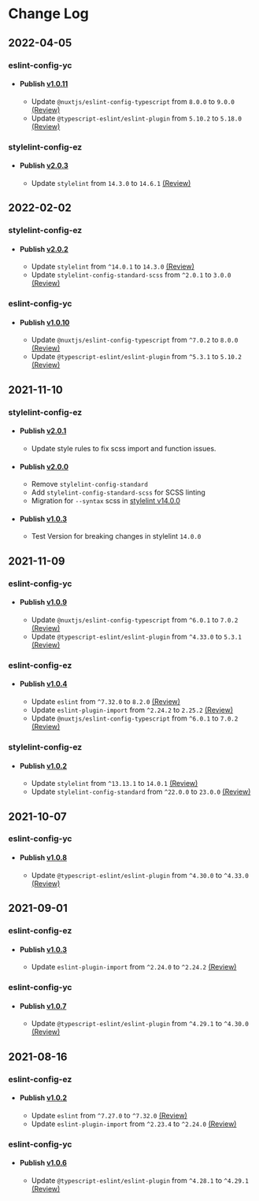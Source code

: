 # Change Log

## 2022-04-05

### eslint-config-yc

- #### Publish [v1.0.11](https://github.com/ezyaez/ez-linting/commit/55403d1ac104f1b52d1d4876bd457f61bc83e8f6)
  - Update `@nuxtjs/eslint-config-typescript` from `8.0.0` to `9.0.0` [(Review)](https://github.com/nuxt/eslint-config/blob/master/packages/eslint-config-typescript/CHANGELOG.md#900-2022-03-13)
  - Update `@typescript-eslint/eslint-plugin` from `5.10.2` to `5.18.0` [(Review)](https://github.com/typescript-eslint/typescript-eslint/blob/main/CHANGELOG.md#5180-2022-04-04)

### stylelint-config-ez

- #### Publish [v2.0.3](https://github.com/ezyaez/ez-linting/commit/2ac5b44d0003b0d1c8a57ae097a20c85a99da284)
  - Update `stylelint` from `14.3.0` to `14.6.1` [(Review)](https://github.com/stylelint/stylelint/blob/main/CHANGELOG.md#1461)

## 2022-02-02

### stylelint-config-ez

- #### Publish [v2.0.2](https://github.com/ezyaez/ez-linting/commit/4bb4a208514e5946f95e3ff39f6ae39ab4deeb17)
  - Update `stylelint` from `^14.0.1` to `14.3.0` [(Review)](https://github.com/stylelint/stylelint/blob/main/CHANGELOG.md)
  - Update `stylelint-config-standard-scss` from `^2.0.1` to `3.0.0` [(Review)](https://github.com/stylelint-scss/stylelint-config-standard-scss/blob/main/CHANGELOG.md)

### eslint-config-yc

- #### Publish [v1.0.10](https://github.com/ezyaez/ez-linting/commit/16d40a762cfdd4f78dc00886dfc9352b5617e803)
  - Update `@nuxtjs/eslint-config-typescript` from `^7.0.2` to `8.0.0` [(Review)](https://github.com/nuxt/eslint-config/blob/master/packages/eslint-config-typescript/CHANGELOG.md)
  - Update `@typescript-eslint/eslint-plugin` from `^5.3.1` to `5.10.2` [(Review)](https://github.com/typescript-eslint/typescript-eslint/blob/master/CHANGELOG.md)

## 2021-11-10

### stylelint-config-ez

- #### Publish [v2.0.1](https://github.com/ezyaez/ez-linting/commit/2ec1ccbcc08b5e8ef52c6b8442f4d8c7f428a6a0)

  - Update style rules to fix scss import and function issues.

- #### Publish [v2.0.0](https://github.com/ezyaez/ez-linting/commit/d0e0f325d671c22be9ff6e3ddc3e4b5ad09015d7)

  - Remove `stylelint-config-standard`
  - Add `stylelint-config-standard-scss` for SCSS linting
  - Migration for `--syntax` scss in [stylelint v14.0.0](https://github.com/stylelint/stylelint/blob/main/docs/migration-guide/to-14.md)

- #### Publish [v1.0.3](https://github.com/ezyaez/ez-linting/commit/7b75cf9d16bea8b98e4669f1d44f4cc5b9c984b8)
  - Test Version for breaking changes in stylelint `14.0.0`

## 2021-11-09

### eslint-config-yc

- #### Publish [v1.0.9](https://github.com/ezyaez/ez-linting/commit/9f4e8f2d5bcc1d771c40f5a49374f806ec6bd545)
  - Update `@nuxtjs/eslint-config-typescript` from `^6.0.1` to `7.0.2` [(Review)](https://github.com/nuxt/eslint-config/blob/master/packages/eslint-config-typescript/CHANGELOG.md)
  - Update `@typescript-eslint/eslint-plugin` from `^4.33.0` to `5.3.1` [(Review)](https://github.com/typescript-eslint/typescript-eslint/blob/master/CHANGELOG.md)

### eslint-config-ez

- #### Publish [v1.0.4](https://github.com/ezyaez/ez-linting/commit/c9106326c1c05d9d80e6d327c3ab6b710e693854)
  - Update `eslint` from `^7.32.0` to `8.2.0` [(Review)](https://github.com/eslint/eslint/blob/main/CHANGELOG.md)
  - Update `eslint-plugin-import` from `^2.24.2` to `2.25.2` [(Review)](https://github.com/import-js/eslint-plugin-import/blob/main/CHANGELOG.md)
  - Update `@nuxtjs/eslint-config-typescript` from `^6.0.1` to `7.0.2` [(Review)](https://github.com/nuxt/eslint-config/blob/master/packages/eslint-config-typescript/CHANGELOG.md)

### stylelint-config-ez

- #### Publish [v1.0.2](https://github.com/ezyaez/ez-linting/commit/de87c38891c60bb8a95948769c8ffef4d1857c8e)
  - Update `stylelint` from `^13.13.1` to `14.0.1` [(Review)](https://github.com/stylelint/stylelint/blob/main/CHANGELOG.md)
  - Update `stylelint-config-standard` from `^22.0.0` to `23.0.0` [(Review)](https://github.com/stylelint/stylelint-config-standard/blob/main/CHANGELOG.md)

## 2021-10-07

### eslint-config-yc

- #### Publish [v1.0.8](https://github.com/ezyaez/ez-linting/commit/c249182ccde4f8bfad544832db9c1cb2ccfc7f36)
  - Update `@typescript-eslint/eslint-plugin` from `^4.30.0` to `^4.33.0` [(Review)](https://github.com/typescript-eslint/typescript-eslint/blob/master/CHANGELOG.md)

## 2021-09-01

### eslint-config-ez

- #### Publish [v1.0.3](https://github.com/ezyaez/ez-linting/commit/7012efdfac8ec3dbdca061d71060c276112bb3ed)
  - Update `eslint-plugin-import` from `^2.24.0` to `^2.24.2` [(Review)](https://github.com/import-js/eslint-plugin-import/blob/master/CHANGELOG.md)

### eslint-config-yc

- #### Publish [v1.0.7](https://github.com/ezyaez/ez-linting/commit/3271ee020546b8becea387ce7b4ccb81ad798310)
  - Update `@typescript-eslint/eslint-plugin` from `^4.29.1` to `^4.30.0` [(Review)](https://github.com/typescript-eslint/typescript-eslint/blob/master/CHANGELOG.md)

## 2021-08-16

### eslint-config-ez

- #### Publish [v1.0.2](https://github.com/ezyaez/ez-linting/commit/ee10d0ab567e2720142fcb564f990ec875396a57)
  - Update `eslint` from `^7.27.0` to `^7.32.0` [(Review)](https://github.com/eslint/eslint/blob/master/CHANGELOG.md)
  - Update `eslint-plugin-import` from `^2.23.4` to `^2.24.0` [(Review)](https://github.com/import-js/eslint-plugin-import/blob/master/CHANGELOG.md)

### eslint-config-yc

- #### Publish [v1.0.6](https://github.com/ezyaez/ez-linting/commit/057c31f38f185e82fb564a3df1664cbd54766679)
  - Update `@typescript-eslint/eslint-plugin` from `^4.28.1` to `^4.29.1` [(Review)](https://github.com/typescript-eslint/typescript-eslint/blob/master/CHANGELOG.md)
